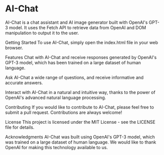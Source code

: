 # AI-Chat 
AI-Chat is a chat assistant and AI image generator built with OpenAI's GPT-3 model. It uses the Fetch API to retrieve data from OpenAI and DOM manipulation to output it to the user.

Getting Started
To use AI-Chat, simply open the index.html file in your web browser.

Features
Chat with AI-Chat and receive responses generated by OpenAI's GPT-3 model, which has been trained on a large dataset of human language.

Ask AI-Chat a wide range of questions, and receive informative and accurate answers.

Interact with AI-Chat in a natural and intuitive way, thanks to the power of OpenAI's advanced natural language processing.

Contributing
If you would like to contribute to AI-Chat, please feel free to submit a pull request. Contributions are always welcome!

License
This project is licensed under the MIT License - see the LICENSE file for details.

Acknowledgments
AI-Chat was built using OpenAI's GPT-3 model, which was trained on a large dataset of human language. We would like to thank OpenAI for making this technology available to us.
